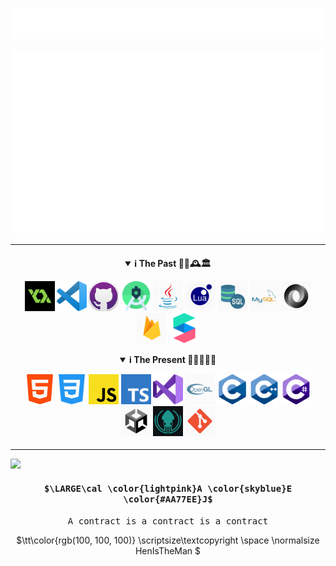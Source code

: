 <a href="https://github.com/HenIsTheMan?tab=stars"><img src="Imgs/Heading.svg"></a>

<a href="https://www.youtube.com/watch?v=dQw4w9WgXcQ"><img src="Imgs/Intro.svg"></a>

<hr>

<h4>
<details open>
	<summary align="center">ℹ️ <strong>The Past</strong> 🦕🦖🕰️🏛️</summary>
	<p></p>
	<p align="center">
		<code><kbd><a href="https://github.com/HenIsTheMan?tab=repositories"><img style="height: 5vmin;" src="Imgs/PastLogoImgs/GameMakerLogoImg.png"></a></kbd></code>
		<code><kbd><a href="https://github.com/HenIsTheMan?tab=repositories"><img style="height: 5vmin;" src="Imgs/PastLogoImgs/VsCodeLogoImg.png"></a></kbd></code>
		<code><kbd><a href="https://github.com/HenIsTheMan?tab=repositories"><img style="height: 5vmin;" src="Imgs/PastLogoImgs/GitHubDesktopLogoImg.png"></a></kbd></code>
		<code><kbd><a href="https://github.com/HenIsTheMan?tab=repositories"><img style="height: 5vmin;" src="Imgs/PastLogoImgs/AndroidStudioLogoImg.png"></a></kbd></code>
		<code><kbd><a href="https://github.com/HenIsTheMan?tab=repositories"><img style="height: 5vmin;" src="Imgs/PastLogoImgs/JavaLogoImg.jpg"></a></kbd></code>
		<code><kbd><a href="https://github.com/HenIsTheMan?tab=repositories"><img style="height: 5vmin;" src="Imgs/PastLogoImgs/LuaLogoImg.png"></a></kbd></code>
		<code><kbd><a href="https://github.com/HenIsTheMan?tab=repositories"><img style="height: 5vmin;" src="Imgs/PastLogoImgs/SqlLogoImg.png"></a></kbd></code>
		<code><kbd><a href="https://github.com/HenIsTheMan?tab=repositories"><img style="height: 5vmin;" src="Imgs/PastLogoImgs/MySqlLogoImg.png"></a></kbd></code>
		<code><kbd><a href="https://github.com/HenIsTheMan?tab=repositories"><img style="height: 5vmin;" src="Imgs/PastLogoImgs/JsonLogoImg.png"></a></kbd></code>
		<code><kbd><a href="https://github.com/HenIsTheMan?tab=repositories"><img style="height: 5vmin;" src="Imgs/PastLogoImgs/FirebaseLogoImg.png"></a></kbd></code>
		<code><kbd><a href="https://github.com/HenIsTheMan?tab=repositories"><img style="height: 5vmin;" src="Imgs/PastLogoImgs/MetaSparkStudioLogoImg.png"></a></kbd></code>
	</p>
</details>
<details open>
	<summary align="center">ℹ <strong>The Present</strong> 🎁💗💙💜🎁</summary>
	<p></p>
	<p align="center">
		<code><kbd><a href="https://github.com/HenIsTheMan?tab=repositories"><img style="height: 5vmin;" src="Imgs/PresentLogoImgs/HtmlLogoImg.png"></a></kbd></code>
		<code><kbd><a href="https://github.com/HenIsTheMan?tab=repositories"><img style="height: 5vmin;" src="Imgs/PresentLogoImgs/CssLogoImg.png"></a></kbd></code>
		<code><kbd><a href="https://github.com/HenIsTheMan?tab=repositories"><img style="height: 5vmin;" src="Imgs/PresentLogoImgs/JsLogoImg.png"></a></kbd></code>
		<code><kbd><a href="https://github.com/HenIsTheMan?tab=repositories"><img style="height: 5vmin;" src="Imgs/PresentLogoImgs/TypeScriptLogoImg.png"></a></kbd></code>
		<code><kbd><a href="https://github.com/HenIsTheMan?tab=repositories"><img style="height: 5vmin;" src="Imgs/PresentLogoImgs/VsLogoImg.png"></a></kbd></code>
		<code><kbd><a href="https://github.com/HenIsTheMan?tab=repositories"><img style="height: 5vmin;" src="Imgs/PresentLogoImgs/OpenGlLogoImg.png"></a></kbd></code>
		<code><kbd><a href="https://github.com/HenIsTheMan?tab=repositories"><img style="height: 5vmin;" src="Imgs/PresentLogoImgs/CLogoImg.png"></a></kbd></code>
		<code><kbd><a href="https://github.com/HenIsTheMan?tab=repositories"><img style="height: 5vmin;" src="Imgs/PresentLogoImgs/CppLogoImg.png"></a></kbd></code>
		<code><kbd><a href="https://github.com/HenIsTheMan?tab=repositories"><img style="height: 5vmin;" src="Imgs/PresentLogoImgs/CSharpLogoImg.png"></a></kbd></code>
		<code><kbd><a href="https://github.com/HenIsTheMan?tab=repositories"><img style="height: 5vmin;" src="Imgs/PresentLogoImgs/UnityLogoImg.png"></a></kbd></code>
		<code><kbd><a href="https://github.com/HenIsTheMan?tab=repositories"><img style="height: 5vmin;" src="Imgs/PresentLogoImgs/GitKrakenLogoImg.jpg"></a></kbd></code>
		<code><kbd><a href="https://github.com/HenIsTheMan?tab=repositories"><img style="height: 5vmin;" src="Imgs/PresentLogoImgs/GitLogoImg.png"></a></kbd></code>
	</p>
</details>
</h4>

<hr>

<kbd><a href="https://github.com/HenIsTheMan?tab=stars"><img src="Imgs/AEJ.webp"></a></kbd>

<h4 align="center"><kbd>$\LARGE\cal \color{lightpink}A \color{skyblue}E \color{#AA77EE}J$</kbd></h4>

<p align="center"><samp>A contract is a contract is a contract</samp></p>

<p align="center">$\tt\color{rgb(100, 100, 100)}
	\scriptsize\textcopyright \space \normalsize HenIsTheMan
$</p>